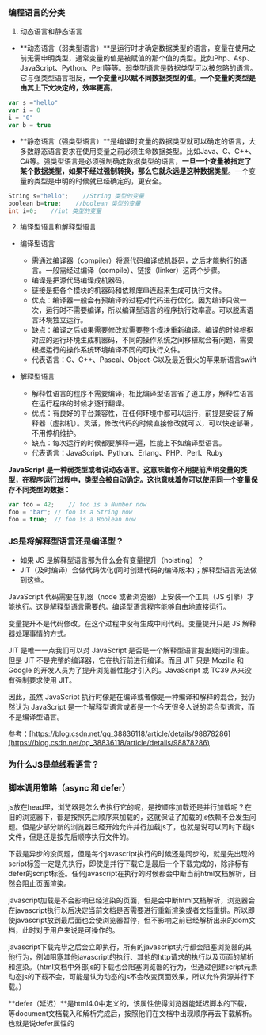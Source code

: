 ### 编程语言的分类

1. 动态语言和静态语言

- **动态语言（弱类型语言）**是运行时才确定数据类型的语言，变量在使用之前无需申明类型，通常变量的值是被赋值的那个值的类型。比如Php、Asp、JavaScript、Python、Perl等等。弱类型语言是数据类型可以被忽略的语言。它与强类型语言相反，**一个变量可以赋不同数据类型的值**。**一个变量的类型是由其上下文决定的，效率更高**。

```js
var s ="hello"
var i = 0
i = "0"
var b = true
```

- **静态语言（强类型语言）**是编译时变量的数据类型就可以确定的语言，大多数静态语言要求在使用变量之前必须生命数据类型。比如Java、C、C++、C#等。强类型语言是必须强制确定数据类型的语言，**一旦一个变量被指定了某个数据类型，如果不经过强制转换，那么它就永远是这种数据类型**。一个变量的类型是申明的时候就已经确定的，更安全。

```c
String s="hello";    //String 类型的变量
boolean b=true;    //boolean 类型的变量
int i=0;    //int 类型的变量
```

2. 编译型语言和解释型语言

- 编译型语言
    - 需通过编译器（compiler）将源代码编译成机器码，之后才能执行的语言。一般需经过编译（compile）、链接（linker）这两个步骤。
    - 编译是把源代码编译成机器码，
    - 链接是把各个模块的机器码和依赖库串连起来生成可执行文件。
    - 优点：编译器一般会有预编译的过程对代码进行优化。因为编译只做一次，运行时不需要编译，所以编译型语言的程序执行效率高。可以脱离语言环境独立运行。
    - 缺点：编译之后如果需要修改就需要整个模块重新编译。编译的时候根据对应的运行环境生成机器码，不同的操作系统之间移植就会有问题，需要根据运行的操作系统环境编译不同的可执行文件。
    - 代表语言：C、C++、Pascal、Object-C以及最近很火的苹果新语言swift

- 解释型语言
    - 解释性语言的程序不需要编译，相比编译型语言省了道工序，解释性语言在运行程序的时候才逐行翻译。
    - 优点：有良好的平台兼容性，在任何环境中都可以运行，前提是安装了解释器（虚拟机）。灵活，修改代码的时候直接修改就可以，可以快速部署，不用停机维护。
    - 缺点：每次运行的时候都要解释一遍，性能上不如编译型语言。
    - 代表语言：JavaScript、Python、Erlang、PHP、Perl、Ruby

**JavaScript 是一种弱类型或者说动态语言。这意味着你不用提前声明变量的类型，在程序运行过程中，类型会被自动确定。这也意味着你可以使用同一个变量保存不同类型的数据：**

```js
var foo = 42;    // foo is a Number now
foo = "bar"; // foo is a String now
foo = true;  // foo is a Boolean now
```

### JS是将解释型语言还是编译型？

- 如果 JS 是解释型语言那为什么会有变量提升（hoisting）？
- JIT（及时编译）会做代码优化(同时创建代码的编译版本)；解释型语言无法做到这些。

JavaScript 代码需要在机器（node 或者浏览器）上安装一个工具（JS 引擎）才能执行。这是解释型语言需要的。编译型语言程序能够自由地直接运行。

变量提升不是代码修改。在这个过程中没有生成中间代码。变量提升只是 JS 解释器处理事情的方式。

JIT 是唯一一点我们可以对 JavaScript 是否是一个解释型语言提出疑问的理由。但是 JIT 不是完整的编译器，它在执行前进行编译。而且 JIT 只是 Mozilla 和 Google 的开发人员为了提升浏览器性能才引入的。JavaScript 或 TC39 从来没有强制要求使用 JIT。

因此，虽然 JavaScript 执行时像是在编译或者像是一种编译和解释的混合，我仍然认为 JavaScript 是一个解释型语言或者是一个今天很多人说的混合型语言，而不是编译型语言。

参考：[https://blog.csdn.net/qq_38836118/article/details/98878286](https://blog.csdn.net/qq_38836118/article/details/98878286)


### 为什么JS是单线程语言？



### 脚本调用策略（async 和 defer）

js放在head里，浏览器是怎么去执行它的呢，是按顺序加载还是并行加载呢？在旧的浏览器下，都是按照先后顺序来加载的，这就保证了加载的js依赖不会发生问题。但是少部分新的浏览器已经开始允许并行加载js了，也就是说可以同时下载js文件，但是还是按先后顺序执行文件的。

下载是异步的没问题，但是每个javascript执行的时候还是同步的，就是先出现的script标签一定是先执行，即使是并行下载它是最后一个下载完成的，除非标有defer的script标签。任何javascript在执行的时候都会中断当前html文档解析，自然会阻止页面渲染。

javascript加载是不会影响已经渲染的页面，但是会中断html文档解析，浏览器会在javascript执行以后决定当前文档是否需要进行重新渲染或者文档重排。所以即使javascript放到最后面也会使浏览器暂停，但不影响之前已经解析出来的dom文档，此时对于用户来说是可操作的。

javascript下载完毕之后会立即执行，所有的javascript执行都会阻塞浏览器的其他行为，例如阻塞其他javascript的执行、其他的http请求的执行以及页面的解析和渲染。（html文档中外部js的下载也会阻塞浏览器的行为，但通过创建script元素动态js的下载不会，可能是认为动态的js不会改变页面效果，所以允许资源并行下载。）


**defer（延迟）**是html4.0中定义的，该属性使得浏览器能延迟脚本的下载，等document文档载入和解析完成后，按照他们在文档中出现顺序再去下载解析。也就是说defer属性的<script>就类似于将<script>放在body底部的效果，会在document的DOMContentLoaded事件之前执行。

将脚本放在body底部比给脚本增加defer属性让脚本延迟加载更好。

**async（异步）**是HTML5新增的属性，该属性的作用是让浏览器能并行下载脚本且不阻塞浏览器的文档解析和渲染，下载完成后脚本立即执行，可能无序执行，取决于下载完成的时间）

若浏览器同时支持上述两种属性且script标签同时具有这两种属性，则async属性会优于defer生效。

脚本调用策略小结：

- 如果脚本无需等待页面解析，且无依赖独立运行，那么应使用 async。
- 如果脚本无需等待页面解析，且依赖于其它脚本，调用这些脚本时应使用 defer，将关联的脚本按所需顺序置于 HTML 中。


### `<script>`一般放在`<body>`页面元素的后面是为什么？

脚本阻塞，避免浏览器呈现页面出现明显的延迟和空白。